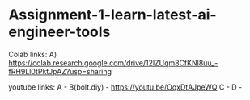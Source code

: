 # Assignment-1-learn-latest-ai-engineer-tools
Colab links:
A) https://colab.research.google.com/drive/12lZUqm8CfKNl8uu_-fRH9Ll0tPktJpAZ?usp=sharing

youtube links:
A - 
B(bolt.diy) - https://youtu.be/OqxDtAJpeWQ
C - 
D - 
